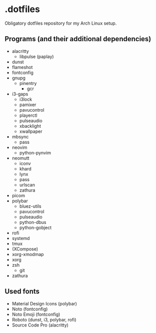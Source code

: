 # .dotfiles

Obligatory dotfiles repository for my Arch Linux setup.

## Programs (and their additional dependencies)

+ alacritty
    + libpulse (paplay)
+ dunst
+ flameshot
+ fontconfig
+ gnupg
    + pinentry
        + gcr
+ i3-gaps
    + i3lock
    + pamixer
    + pavucontrol
    + playerctl
    + pulseaudio
    + xbacklight
    + xwallpaper
+ mbsync
    + pass
+ neovim
    + python-pynvim
+ neomutt
    + iconv
    + khard
    + lynx
    + pass
    + urlscan
    + zathura
+ picom
+ polybar
    + bluez-utils
    + pavucontrol
    + pulseaudio
    + python-dbus
    + python-gobject
+ rofi
+ systemd
+ tmux
+ (XCompose)
+ xorg-xmodmap
+ xorg
+ zsh
    + git
+ zathura

## Used fonts

+ Material Design Icons (polybar)
+ Noto (fontconfig)
+ Noto Emoji (fontconfig)
+ Roboto (dunst, i3, polybar, rofi)
+ Source Code Pro (alacritty)
